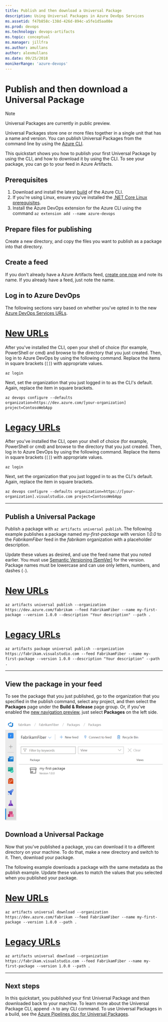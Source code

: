```yaml
---
title: Publish and then download a Universal Package
description: Using Universal Packages in Azure DevOps Services
ms.assetid: f47b858c-138d-426d-894c-a5fe1d5aa08e
ms.prod: devops
ms.technology: devops-artifacts
ms.topic: conceptual
ms.manager: jillfra
ms.author: amullans
author: alexmullans
ms.date: 09/25/2018
monikerRange: 'azure-devops'
---
```


# Publish and then download a Universal Package

> [!NOTE]
> Universal Packages are currently in public preview.

Universal Packages store one or more files together in a single unit that has a name and version. You can publish Universal Packages from the command line by using the [Azure CLI](https://docs.microsoft.com/en-us/cli/azure/?view=azure-cli-latest). 

This quickstart shows you how to publish your first Universal Package by using the CLI, and how to download it by using the CLI. To see your package, you can go to your feed in Azure Artifacts.

## Prerequisites

1. Download and install the latest [build](https://docs.microsoft.com/en-us/cli/azure/?view=azure-cli-latest) of the Azure CLI.
2. If you're using Linux, ensure you've installed the [.NET Core Linux prerequisites](/dotnet/core/linux-prerequisites).
3. Install the Azure DevOps extension for the Azure CLI using the command ```az extension add --name azure-devops```

## Prepare files for publishing

Create a new directory, and copy the files you want to publish as a package into that directory.

## Create a feed

If you don't already have a Azure Artifacts feed, [create one now](../feeds/create-feed.md) and note its name. If you already have a feed, just note the name.

## Log in to Azure DevOps

The following sections vary based on whether you've opted in to the new [Azure DevOps Services URLs](/azure/devops/extend/develop/work-with-urls).

# [New URLs](#tab/azuredevops)

After you've installed the CLI, open your shell of choice (for example, PowerShell or cmd) and browse to the directory that you just created. Then, log in to Azure DevOps by using the following command. Replace the items in square brackets (`[]`) with appropriate values.

```azurecli
az login
```

Next, set the organization that you just logged in to as the CLI's default. Again, replace the item in square brackets.

```azurecli
az devops configure --defaults organization=https://dev.azure.com/[your-organization] project=ContosoWebApp
```

#  [Legacy URLs](#tab/vsts)

After you've installed the CLI, open your shell of choice (for example, PowerShell or cmd) and browse to the directory that you just created. Then, log in to Azure DevOps by using the following command. Replace the items in square brackets (`[]`) with appropriate values.

```azurecli
az login
```

Next, set the organization that you just logged in to as the CLI's default. Again, replace the item in square brackets.

```azurecli
az devops configure --defaults organization=https://[your-organization].visualstudio.com project=ContosoWebApp
```

---

## Publish a Universal Package

Publish a package with `az artifacts universal publish`. The following example publishes a package named *my-first-package* with version *1.0.0* to the *FabrikamFiber* feed in the *fabrikam* organization with a placeholder description.

Update these values as desired, and use the feed name that you noted earlier. You must use [Semantic Versioning (SemVer)](https://semver.org) for the version. Package names must be lowercase and can use only letters, numbers, and dashes (`-`).

# [New URLs](#tab/azuredevops)

```azurecli
az artifacts universal publish --organization https://dev.azure.com/fabrikam --feed FabrikamFiber --name my-first-package --version 1.0.0 --description "Your description" --path .
```

#  [Legacy URLs](#tab/vsts)

```azurecli
az artifacts package universal publish --organization https://fabrikam.visualstudio.com --feed FabrikamFiber --name my-first-package --version 1.0.0 --description "Your description" --path .
```

---

## View the package in your feed

To see the package that you just published, go to the organization that you specified in the publish command, select any project, and then select the **Packages** page under the **Build & Release** page group. Or, if you've enabled the [new navigation preview](https://blogs.msdn.microsoft.com/devops/2018/06/19/new-navigation/), just select **Packages** on the left side.

![Universal Package listing in a sample feed](_img/universal-in-feed.png)

## Download a Universal Package

Now that you've published a package, you can download it to a different directory on your machine. To do that, make a new directory and switch to it. Then, download your package.

The following example downloads a package with the same metadata as the publish example. Update these values to match the values that you selected when you published your package.

# [New URLs](#tab/azuredevops)

```azurecli
az artifacts universal download --organization https://dev.azure.com/fabrikam --feed FabrikamFiber --name my-first-package --version 1.0.0 --path .
```

#  [Legacy URLs](#tab/vsts)

```azurecli
az artifacts universal download --organization https://fabrikam.visualstudio.com --feed FabrikamFiber --name my-first-package --version 1.0.0 --path .
```

---

## Next steps

In this quickstart, you published your first Universal Package and then downloaded back to your machine. To learn more about the Universal Package CLI, append `-h` to any CLI command. To use Universal Packages in a build, see the [Azure Pipelines doc for Universal Packages](../../pipelines/artifacts/universal-packages.md).